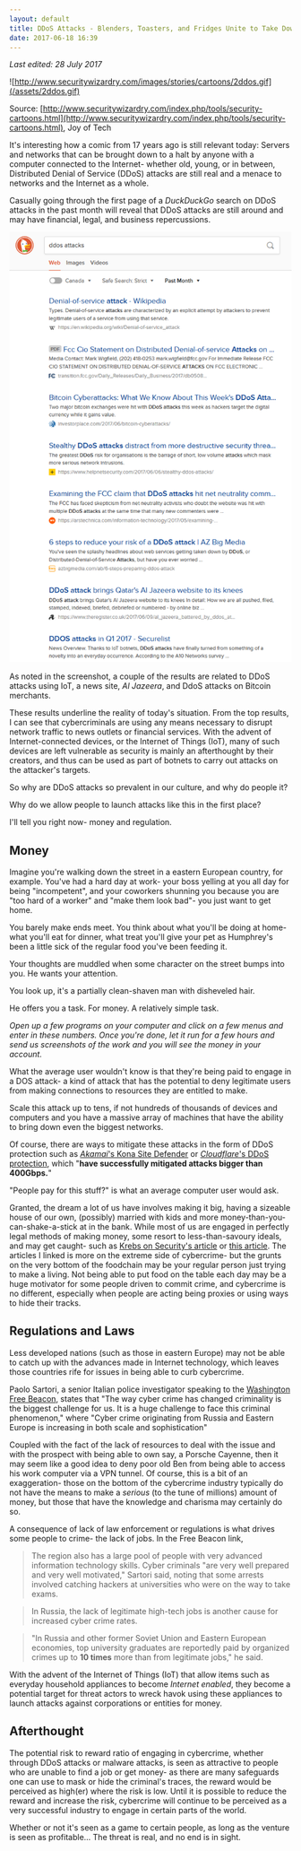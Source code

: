 ```yaml
---
layout: default
title: DDoS Attacks - Blenders, Toasters, and Fridges Unite to Take Down... Corporations?!
date: 2017-06-18 16:39
---
```

*Last edited: 28 July 2017*

![http://www.securitywizardry.com/images/stories/cartoons/2ddos.gif](/assets/2ddos.gif)

Source: [http://www.securitywizardry.com/index.php/tools/security-cartoons.html](http://www.securitywizardry.com/index.php/tools/security-cartoons.html), Joy of Tech

It's interesting how a comic from 17 years ago is still relevant today: Servers and networks that can be brought down to a halt by anyone with a computer connected to the Internet- whether old, young, or in between, Distributed Denial of Service (DDoS) attacks are still real and a menace to networks and the Internet as a whole. 

Casually going through the first page of a *DuckDuckGo* search on DDoS attacks in the past month will reveal that DDoS attacks are still around and may have financial, legal, and business repercussions.

![Searching for DDoS material](/assets/ddos%20searches.PNG)


As noted in the screenshot, a couple of the results are related to DDoS attacks using IoT, a news site, *Al Jazeera*, and DdoS attacks on Bitcoin merchants.

These results underline the reality of today's situation. From the top results, I can see that cybercriminals are using any means necessary to disrupt network traffic to news outlets or financial services. With the advent of Internet-connected devices, or the Internet of Things (IoT), many of such devices are left vulnerable as security is mainly an afterthought by their creators, and thus can be used as part of botnets to carry out attacks on the attacker's targets.

So why are DDoS attacks so prevalent in our culture, and why do people it?

Why do we allow people to launch attacks like this in the first place?

I'll tell you right now- money and regulation.


<h2>Money</h2>

Imagine you're walking down the street in a eastern European country, for example.
You've had a hard day at work- your boss yelling at you all day for being "incompetent", and your coworkers shunning you because you are "too hard of a worker" and "make them look bad"- you just want to get home.

You barely make ends meet. You think about what you'll be doing at home- what you'll eat for dinner, what treat you'll give your pet as Humphrey's been a little sick of the regular food you've been feeding it.

Your thoughts are muddled when some character on the street bumps into you. He wants your attention.

You look up, it's a partially clean-shaven man with disheveled hair. 

He offers you a task. For money. A relatively simple task.

*Open up a few programs on your computer and click on a few menus and enter in these numbers. Once you're done, let it run for a few hours and send us screenshots of the work and you will see the money in your account.*

What the average user wouldn't know is that they're being paid to engage in a DOS attack- a kind of attack that has the potential to deny legitimate users from making connections to resources they are entitled to make.

Scale this attack up to tens, if not hundreds of thousands of devices and computers and you have a massive array of machines that have the ability to bring down even the biggest networks.

Of course, there are ways to mitigate these attacks in the form of DDoS protection such as [*Akamai*'s Kona Site Defender](https://www.akamai.com/us/en/products/cloud-security/kona-site-defender.jsp) or [*Cloudflare*'s DDoS protection](https://www.cloudflare.com/ddos/), which "**have successfully mitigated attacks bigger than 400Gbps.**"

"People pay for this stuff?" is what an average computer user would ask.

Granted, the dream a lot of us have involves making it big, having a sizeable house of our own, (possibly) married with kids and more money-than-you-can-shake-a-stick at in the bank. While most of us are engaged in perfectly legal methods of making money, some resort to less-than-savoury ideals, and may get caught- such as [Krebs on Security's article](https://krebsonsecurity.com/2017/04/the-backstory-behind-carder-kingpin-roman-seleznevs-record-27-year-prison-sentence/) or [this article](https://krebsonsecurity.com/2011/08/flashy-cars-got-spam-kingpin-mugged/). The articles I linked is more on the extreme side of cybercrime- but the grunts on the very bottom of the foodchain may be your regular person just trying to make a living. Not being able to put food on the table each day may be a huge motivator for some people driven to commit crime, and cybercrime is no different, especially when people are acting being proxies or using ways to hide their tracks.

<h2> Regulations and Laws </h2>

Less developed nations (such as those in eastern Europe) may not be able to catch up with the advances made in Internet technology, which leaves those countries rife for issues in being able to curb cybercrime. 

Paolo Sartori, a senior Italian police investigator speaking to the [Washington Free Beacon](http://freebeacon.com/national-security/interpol-cyber-crime-from-russia-e-europe-expands/), states that "The way cyber crime has changed criminality is the biggest challenge for us. It is a huge challenge to face this criminal phenomenon," where "Cyber crime originating from Russia and Eastern Europe is increasing in both scale and sophistication"

Coupled with the fact of the lack of resources to deal with the issue and with the prospect with being able to own say, a Porsche Cayenne, then it may seem like a good idea to deny poor old Ben from being able to access his work computer via a VPN tunnel. Of course, this is a bit of an exaggeration- those on the bottom of the cybercrime industry typically do not have the means to make a *serious* (to the tune of millions) amount of money, but those that have the knowledge and charisma may certainly do so.

A consequence of lack of law enforcement or regulations is what drives some people to crime- the lack of jobs. In the Free Beacon link, 

> The region also has a large pool of people with very advanced information technology skills. Cyber criminals "are very well prepared and very well motivated," Sartori said, noting that some arrests involved catching hackers at universities who were on the way to take exams.

> In Russia, the lack of legitimate high-tech jobs is another cause for increased cyber crime rates.

> "In Russia and other former Soviet Union and Eastern European economies, top university graduates are reportedly paid by organized crimes up to **10 times** more than from legitimate jobs," he said.

With the advent of the Internet of Things (IoT) that allow items such as everyday household appliances to become *Internet enabled*, they become a potential target for threat actors to wreck havok using these appliances to launch attacks against corporations or entities for money.

<h2> Afterthought </h2>

The potential risk to reward ratio of engaging in cybercrime, whether through DDoS attacks or malware attacks, is seen as attractive to people who are unable to find a job or get money- as there are many safeguards one can use to mask or hide the criminal's traces, the reward would be perceived as high(er) where the risk is low. Until it is possible to reduce the reward and increase the risk, cybercrime will continue to be perceived as a very successful industry to engage in certain parts of the world.

Whether or not it's seen as a game to certain people, as long as the venture is seen as profitable... The threat is real, and no end is in sight.
